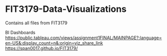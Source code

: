 # FIT3179-Data-Visualizations
Contains all files from FIT3179

BI Dashboards 
https://public.tableau.com/views/assignment1FINAL/MAINPAGE?:language=en-US&:display_count=n&:origin=viz_share_link
https://span0017.github.io/FIT3179/

